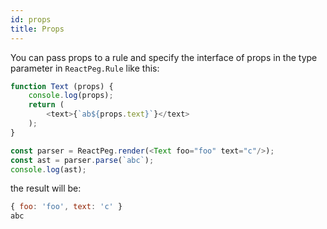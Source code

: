 ```yaml
---
id: props
title: Props
---
```


You can pass props to a rule and specify the interface of props in the type parameter in ```ReactPeg.Rule``` like this:

```javascript
function Text (props) {
    console.log(props);
    return (
        <text>{`ab${props.text}`}</text>
    );
}

const parser = ReactPeg.render(<Text foo="foo" text="c"/>);
const ast = parser.parse(`abc`);
console.log(ast);
```

the result will be:

```javascript
{ foo: 'foo', text: 'c' }
abc
```